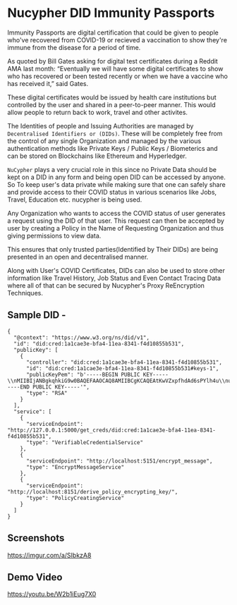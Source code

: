 # Nucypher DID Immunity Passports

Immunity Passports are digital certification that could be given to people who've recovered from COVID-19 or recieved a vaccination to show they're immune from the disease for a period of time.

As quoted by Bill Gates asking for digital test certificates during a Reddit AMA last month: “Eventually we will have some digital certificates to show who has recovered or been tested recently or when we have a vaccine who has received it,” said Gates. 

These digital certificates would be issued by health care institutions but controlled by the user and shared in a peer-to-peer manner. This would allow people to return back to work, travel and other activites. 

The Identities of people and Issuing Authorities are managed by `Decentralised Identifiers or (DIDs)`. These will be completely free from the control of any single Organization and managed by the various authentication methods like Private Keys / Public Keys / Biometerics and can be stored on Blockchains like Ethereum and Hyperledger.

`NuCypher` plays a very crucial role in this since no Private Data should be kept on a DID in any form and being open DID can be accessed by anyone. So To keep user's data private while making sure that one can safely share and provide access to their COVID status in various scenarios like Jobs, Travel, Education etc. nucypher is being used. 

Any Organization who wants to access the COVID status of user generates a request using the DID of that user. This request can then be accepted by user by creating a Policy in the Name of Requesting Organization and thus giving permissions to view data.

This ensures that only trusted parties(Identified by Their DIDs) are being presented in an open and decentralised manner.

Along with User's COVID Certificates, DIDs can also be used to store other information like Travel History, Job Status and Even Contact Tracing Data where all of that can be secured by Nucypher's Proxy ReEncryption Techniques.

## Sample DID - 

```
{
  "@context": "https://www.w3.org/ns/did/v1", 
  "id": "did:cred:1a1cae3e-bfa4-11ea-8341-f4d10855b531", 
  "publicKey": [
    {
      "controller": "did:cred:1a1cae3e-bfa4-11ea-8341-f4d10855b531", 
      "id": "did:cred:1a1cae3e-bfa4-11ea-8341-f4d10855b531#keys-1", 
      "publicKeyPem": "b'-----BEGIN PUBLIC KEY-----\\nMIIBIjANBgkqhkiG9w0BAQEFAAOCAQ8AMIIBCgKCAQEAtKwVZxpfhdAd6sPYlh4u\\nuBdWe6HLJfY0FsK3ptvDw9+C0kH3wVnxN2IiMLRhUxhbSHhKY/L/hpHNLE3lee82\\n2UYfvm1KmzlezAjtwsIClW0jnouqSvjB2EjymS6s37VchFXVIwnQjetn0quabMb9\\nJEgdSfvuNyRJscGgbcB3zFeTSsUY3bhrgV/iAgUF/oqnY9BIg1T7g/v0idMmiY6L\\nN7ndtswkfpZMMAGt1IgI67UT/REI4WHO6YhD8jOXTq9Xqrb7cdljYcFmVdqSZCMN\\ntnhpksWMqEQN4STDW+Zon9VwU4TzkDJ9iQv0oJlIGRf6rtM3sufBWld16uBWgsPV\\nhQIDAQAB\\n-----END PUBLIC KEY-----'", 
      "type": "RSA"
    }
  ], 
  "service": [
    {
      "serviceEndpoint": "http://127.0.0.1:5000/get_creds/did:cred:1a1cae3e-bfa4-11ea-8341-f4d10855b531", 
      "type": "VerifiableCredentialService"
    }, 
    {
      "serviceEndpoint": "http://localhost:5151/encrypt_message", 
      "type": "EncryptMessageService"
    }, 
    {
      "serviceEndpoint": "http://localhost:8151/derive_policy_encrypting_key/", 
      "type": "PolicyCreatingService"
    }
  ]
}

```

## Screenshots 

https://imgur.com/a/SIbkzA8

## Demo Video 

https://youtu.be/W2b1iEug7X0
